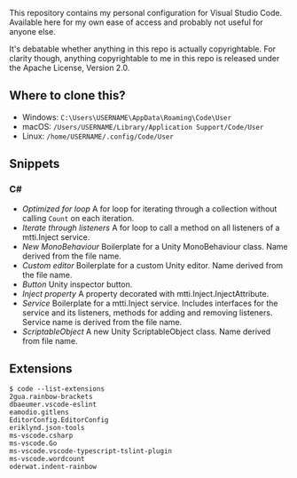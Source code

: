 This repository contains my personal configuration for Visual Studio Code. Available here for my own ease of access and probably not useful for anyone else.

It's debatable whether anything in this repo is actually copyrightable. For clarity though, anything copyrightable to me in this repo is released under the Apache License, Version 2.0.

## Where to clone this?

* Windows: `C:\Users\USERNAME\AppData\Roaming\Code\User`
* macOS: `/Users/USERNAME/Library/Application Support/Code/User`
* Linux: `/home/USERNAME/.config/Code/User`

## Snippets

### C#

* *Optimized for loop* A for loop for iterating through a collection without calling `Count` on each iteration.
* *Iterate through listeners* A for loop to call a method on all listeners of a mtti.Inject service.
* *New MonoBehaviour* Boilerplate for a Unity MonoBehaviour class. Name derived from the file name.
* *Custom editor* Boilerplate for a custom Unity editor. Name derived from the file name.
* *Button* Unity inspector button.
* *Inject property* A property decorated with mtti.Inject.InjectAttribute.
* *Service* Boilerplate for a mtti.Inject service. Includes interfaces for the service and its listeners, methods for adding and removing listeners. Service name is derived from the file name.
* *ScriptableObject* A new Unity ScriptableObject class. Name derived from file name.

## Extensions

    $ code --list-extensions
    2gua.rainbow-brackets
    dbaeumer.vscode-eslint
    eamodio.gitlens
    EditorConfig.EditorConfig
    eriklynd.json-tools
    ms-vscode.csharp
    ms-vscode.Go
    ms-vscode.vscode-typescript-tslint-plugin
    ms-vscode.wordcount
    oderwat.indent-rainbow
